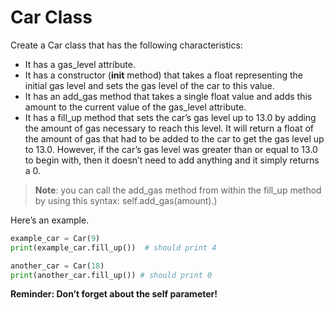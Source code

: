 # Car Class
Create a Car class that has the following characteristics:

* It has a gas_level attribute.
* It has a constructor (__init__ method) that takes a float representing the initial gas level and sets the gas level of the car to this value.
* It has an add_gas method that takes a single float value and adds this amount to the current value of the gas_level attribute.
* It has a fill_up method that sets the car’s gas level up to 13.0 by adding the amount of gas necessary to reach this level. It will return a float of the amount of gas that had to be added to the car to get the gas level up to 13.0. However, if the car’s gas level was greater than or equal to 13.0 to begin with, then it doesn’t need to add anything and it simply returns a 0.

> **Note**: you can call the add_gas method from within the fill_up method by using this syntax: self.add_gas(amount).)

Here’s an example.

```python
example_car = Car(9)
print(example_car.fill_up())  # should print 4

another_car = Car(18)
print(another_car.fill_up()) # should print 0
```

**Reminder: Don’t forget about the self parameter!**
